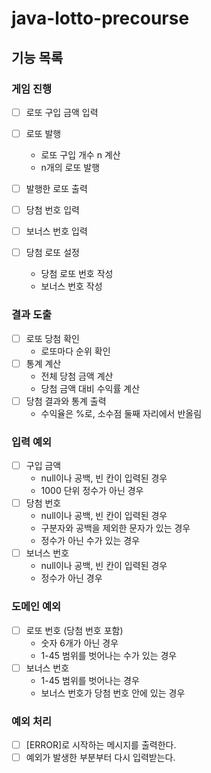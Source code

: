 # java-lotto-precourse

## 기능 목록

### 게임 진행
-[ ] 로또 구입 금액 입력
-[ ] 로또 발행
  - 로또 구입 개수 n 계산
  - n개의 로또 발행
-[ ] 발행한 로또 출력

-[ ] 당첨 번호 입력
-[ ] 보너스 번호 입력
-[ ] 당첨 로또 설정
  - 당첨 로또 번호 작성
  - 보너스 번호 작성

### 결과 도출
-[ ] 로또 당첨 확인
  - 로또마다 순위 확인
-[ ] 통계 계산
  - 전체 당첨 금액 계산
  - 당첨 금액 대비 수익률 계산
-[ ] 당첨 결과와 통계 출력
  - 수익율은 %로, 소수점 둘째 자리에서 반올림


### 입력 예외
-[ ] 구입 금액
  - null이나 공백, 빈 칸이 입력된 경우
  - 1000 단위 정수가 아닌 경우
-[ ] 당첨 번호
  - null이나 공백, 빈 칸이 입력된 경우
  - 구분자와 공백을 제외한 문자가 있는 경우
  - 정수가 아닌 수가 있는 경우
-[ ] 보너스 번호
  - null이나 공백, 빈 칸이 입력된 경우
  - 정수가 아닌 경우

### 도메인 예외
-[ ] 로또 번호 (당첨 번호 포함)
  - 숫자 6개가 아닌 경우
  - 1-45 범위를 벗어나는 수가 있는 경우
-[ ] 보너스 번호
  - 1-45 범위를 벗어나는 경우
  - 보너스 번호가 당첨 번호 안에 있는 경우

### 예외 처리
-[ ] [ERROR]로 시작하는 메시지를 출력한다.
-[ ] 예외가 발생한 부분부터 다시 입력받는다.